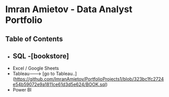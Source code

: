 # Imran Amietov - Data Analyst Portfolio

## Table of Contents
  - SQL
    -[bookstore] 
    -
  - Excel / Google Sheets
  - Tableau---> [go to Tableau..] (https://github.com/ImranAmietov/PortfolioProjects1/blob/323bc1fc2724e54b59072e9a1811ce61d3d5e624/BOOK.sql)
  - Power BI
